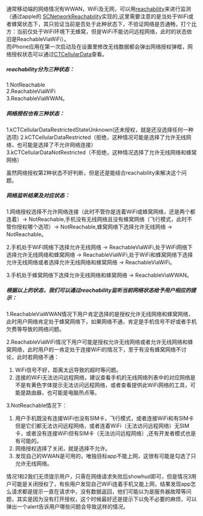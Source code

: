 通常移动端的网络情况有WWAN，WiFi及无网，可以用[reachability](https://github.com/tonymillion/Reachability)来进行监测（通过apple的 [SCNetworkReachability](https://developer.apple.com/documentation/systemconfiguration/scnetworkreachability-g7d)实现的,这里需要注意的是当处于WiFi或者蜂窝状态下，其只验证当前是否处于此种状态下，不验证网络是否通畅，打个比方：当前仅处于WiFi环境下无蜂窝，但是WiFi不能访问远程网络，此时的状态依旧是ReachableViaWiFi）。  
而iPhone应用在第一次启动及在设置里修改无线数据都会弹出网络授权弹框，网络授权状态可以通过[CTCellularData](https://developer.apple.com/documentation/coretelephony/ctcellulardata)查看。

##### reachability分为三种状态：
1.NotReachable   
2.ReachableViaWiFi   
3.ReachableViaWWAN。   

##### 网络授权也有三种状态：
1.kCTCellularDataRestrictedStateUnknown(还未授权，就是还没选择任何一种选项) 2.kCTCellularDataRestricted（拒绝，这种情况可能是选择了允许无线网络，也可能是选择了不允许网络连接）  
3.kCTCellularDataNotRestricted（不拒绝，这种情况选择了允许无线网络和蜂窝网络）

虽然网络授权第2种状态不好判断，但是还是能结合reachability来解决这个问题。  

##### 网络监听结果及对应状态：
1.网络授权选择不允许网络连接（此时不管你是连着WiFi或蜂窝网络，还是两个都连着）-> NotReachable,手机没有无线网络且没有蜂窝网络（飞行模式，此时不管你授权哪个选项）-> NotReachable,蜂窝网络下选择允许无线网络 -> NotReachable。

2.手机处于WiFi网络下选择允许无线网络 -> ReachableViaWiFi,处于WiFi网络下选择允许无线网络和蜂窝网络 -> ReachableViaWiFi,处于WiFi和蜂窝网络下选择允许无线网络或者选择允许无线网络和蜂窝网络 -> ReachableViaWiFi。

3.手机处于蜂窝网络下选择允许无线网络和蜂窝网络 -> ReachableViaWWAN。

##### 根据以上的状态，我们可以通过reachability监听当前网络状态给予用户相应的提示：

1.ReachableViaWWAN情况下用户肯定选择的是授权允许无线网络和蜂窝网络，此时用户网络肯定处于蜂窝网络下，如果网络不通，肯定是手机信号不好或者手机欠费等导致的网络问题。

2.ReachableViaWiFi情况下用户可能是授权允许无线网络或者允许无线网络和蜂窝网络，此时用户的一肯定处于连接WiFi的情况下，至于有没有蜂窝网络不讨论，此时若网络不通：  
1.   WiFi信号不好，距离太远导致的超时等问题。  
2.   连接的WiFi无法访问远程网络，建议查看手机的无线网络列表中的对应网络是不是有黄色字体提示无法访问远程网络，或者查看提供此WiFi网络的工具，可能是路由器，也可能是电脑热点等。

3.NotReachable情况下：  
1.   用户手机既没有连接WiFi也没有SIM卡，飞行模式，或者连接WiFi和有SIM卡但是它们都无法访问远程网络，或者连着WiFi（无法访问远程网络）无SIM卡，或者没有连接WiFi但有SIM卡（无法访问远程网络）,还有开发者模式也是有可能的。  
2.   网络授权选择了关闭，就是选择不允许。  
3.   发现自己的WWAN是可用的，唯独目标app不能上网，这很有可能是勾选了只允许无线网络。

情况1和2我们无须提示用户，只需在网络请求失败后showhud即可，但是情况3用户可能是关闭授权了，有些用户发现自己WiFi连着手机又能上网，结果发现app怎么请求都是提示一直在请求中，没有数据返回，他们可能以为是服务器故障等问题，其实是因为没有打开授权，这个时候最好还是提示下以免不必要的麻烦，可以弹出一个alert告诉用户哪些问题会导致这样的情况。
